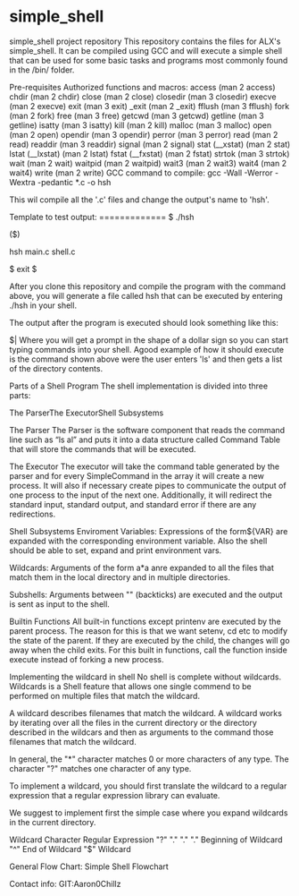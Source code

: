 # simple_shell
simple_shell project repository
This repository contains the files for ALX's simple_shell. It can be compiled using GCC and will execute a simple shell that can be used for some basic tasks and programs most commonly found in the /bin/ folder.

Pre-requisites
Authorized functions and macros:
access (man 2 access)
chdir (man 2 chdir)
close (man 2 close)
closedir (man 3 closedir)
execve (man 2 execve)
exit (man 3 exit)
_exit (man 2 _exit)
fflush (man 3 fflush)
fork (man 2 fork)
free (man 3 free)
getcwd (man 3 getcwd)
getline (man 3 getline)
isatty (man 3 isatty)
kill (man 2 kill)
malloc (man 3 malloc)
open (man 2 open)
opendir (man 3 opendir)
perror (man 3 perror)
read (man 2 read)
readdir (man 3 readdir)
signal (man 2 signal)
stat (__xstat) (man 2 stat)
lstat (__lxstat) (man 2 lstat)
fstat (__fxstat) (man 2 fstat)
strtok (man 3 strtok)
wait (man 2 wait)
waitpid (man 2 waitpid)
wait3 (man 2 wait3)
wait4 (man 2 wait4)
write (man 2 write)
GCC command to compile:
gcc -Wall -Werror -Wextra -pedantic *.c -o hsh

This wil compile all the '.c' files and change the output's name to 'hsh'.

Template to test output:
============= $ ./hsh

($)

hsh main.c shell.c

$ exit $

After you clone this repository and compile the program with the command above, you will generate a file called hsh that can be executed by entering ./hsh in your shell.

The output after the program is executed should look something like this:

$|
Where you will get a prompt in the shape of a dollar sign so you can start typing commands into your shell. Agood example of how it should execute is the command shown above were the user enters 'ls' and then gets a list of the directory contents.

Parts of a Shell Program
The shell implementation is divided into three parts: ​

The Parser​The Executor​Shell Subsystems

The Parser
The Parser is the software component that reads the command line such as “ls ­al” and puts it into a data structure called Command Table ​that will store the commands that will be executed.

The Executor
The executor will take the command table generated by the parser and for every SimpleCommand in the array it will create a new process. It will also if necessary create pipes to communicate the output of one process to the input of the next one. Additionally, it will redirect the standard input, standard output, and standard error if there are any redirections.

Shell Subsystems
Enviroment Variables: Expressions of the form${VAR} are expanded with the corresponding environment variable. Also the shell should be able to set, expand and print environment vars.

Wildcards: Arguments of the form a*a anre expanded to all the files that match them in the local directory and in multiple directories.

Subshells: Arguments between "" (backticks) are executed and the output is sent as input to the shell.

Builtin Functions
All built-in functions except printenv are executed by the parent process. The reason for this is that we want setenv, cd etc to modify the state of the parent. If they are executed by the child, the changes will go away when the child exits. For this built in functions, call the function inside execute instead of forking a new process.

Implementing the wildcard in shell
No shell is complete without wildcards. Wildcards is a Shell feature that allows one single commend to be performed on multiple files that match the wildcard.

A wildcard describes filenames that match the wildcard. A wildcard works by iterating over all the files in the current directory or the directory described in the wildcars and then as arguments to the command those filenames that match the wildcard.

In general, the "*" character matches 0 or more characters of any type. The character "?" matches one character of any type.

To implement a wildcard, you should first translate the wildcard to a regular expression that a regular expression library can evaluate.

We suggest to implement first the simple case where you expand wildcards in the current directory.

Wildcard Character	Regular Expression
"?"	"."
"."	"."
Beginning of Wildcard	"^"
End of Wildcard	"$"
Wildcard

General Flow Chart:
Simple Shell Flowchart

Contact info:
GIT:Aaron0Chillz
